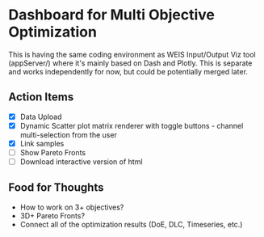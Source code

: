 # Dashboard for Multi Objective Optimization

This is having the same coding environment as WEIS Input/Output Viz tool (appServer/) where it's mainly based on Dash and Plotly. This is separate and works independently for now, but could be potentially merged later.

## Action Items
- [X] Data Upload
- [X] Dynamic Scatter plot matrix renderer with toggle buttons - channel multi-selection from the user
- [X] Link samples
- [ ] Show Pareto Fronts
- [ ] Download interactive version of html

## Food for Thoughts
- How to work on 3+ objectives?
- 3D+ Pareto Fronts?
- Connect all of the optimization results (DoE, DLC, Timeseries, etc.)
